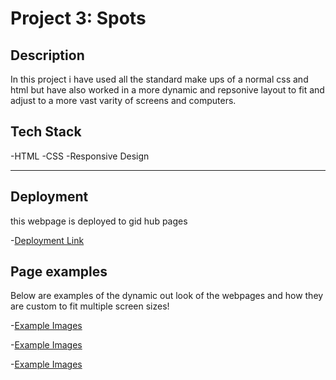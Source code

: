 # Project 3: Spots

## Description

In this project i have used all the standard make ups of a normal css and html but have also worked in a more dynamic and repsonive layout to fit and adjust to a more vast varity of screens and computers.

## Tech Stack

-HTML
-CSS
-Responsive Design

---

## Deployment

this webpage is deployed to gid hub pages

-[Deployment Link](https://github.com/Jackylee11/se_project_spots.git)

## Page examples

Below are examples of the dynamic out look of the webpages and how they are custom to fit multiple screen sizes!

-[Example Images](<./images/Screenshot%20(4).png>)

-[Example Images](<./images/Screenshot%20(5).png>)

-[Example Images](<./images/Screenshot%20(6).png>)
